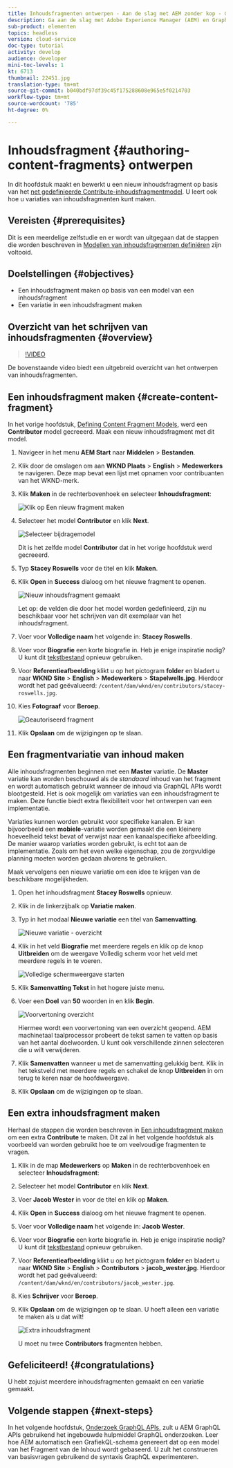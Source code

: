 ```yaml
---
title: Inhoudsfragmenten ontwerpen - Aan de slag met AEM zonder kop - GraphQL
description: Ga aan de slag met Adobe Experience Manager (AEM) en GraphQL. Maak en bewerk een nieuw inhoudsfragment op basis van een inhoudsfragmentmodel. Leer hoe u variaties van inhoudsfragmenten maakt.
sub-product: elementen
topics: headless
version: cloud-service
doc-type: tutorial
activity: develop
audience: developer
mini-toc-levels: 1
kt: 6713
thumbnail: 22451.jpg
translation-type: tm+mt
source-git-commit: b040bdf97df39c45f175288608e965e5f0214703
workflow-type: tm+mt
source-wordcount: '785'
ht-degree: 0%

---
```



# Inhoudsfragment {#authoring-content-fragments} ontwerpen

In dit hoofdstuk maakt en bewerkt u een nieuw inhoudsfragment op basis van het [net gedefinieerde Contribute-inhoudsfragmentmodel](./content-fragment-models.md). U leert ook hoe u variaties van inhoudsfragmenten kunt maken.

## Vereisten {#prerequisites}

Dit is een meerdelige zelfstudie en er wordt van uitgegaan dat de stappen die worden beschreven in [Modellen van inhoudsfragmenten definiëren](./content-fragment-models.md) zijn voltooid.

## Doelstellingen {#objectives}

* Een inhoudsfragment maken op basis van een model van een inhoudsfragment
* Een variatie in een inhoudsfragment maken

## Overzicht van het schrijven van inhoudsfragmenten {#overview}

>[!VIDEO](https://video.tv.adobe.com/v/22451/?quality=12&learn=on)

De bovenstaande video biedt een uitgebreid overzicht van het ontwerpen van inhoudsfragmenten.

## Een inhoudsfragment maken {#create-content-fragment}

In het vorige hoofdstuk, [Defining Content Fragment Models](./content-fragment-models.md), werd een **Contributor** model gecreeerd. Maak een nieuw inhoudsfragment met dit model.

1. Navigeer in het menu **AEM Start** naar **Middelen** > **Bestanden**.
1. Klik door de omslagen om aan **WKND Plaats** > **English** > **Medewerkers** te navigeren. Deze map bevat een lijst met opnamen voor contribuanten van het WKND-merk.

1. Klik **Maken** in de rechterbovenhoek en selecteer **Inhoudsfragment**:

   ![Klik op Een nieuw fragment maken](assets/author-content-fragments/create-content-fragment-menu.png)

1. Selecteer het model **Contributor** en klik **Next**.

   ![Selecteer bijdragemodel](assets/author-content-fragments/select-contributor-model.png)

   Dit is het zelfde model **Contributor** dat in het vorige hoofdstuk werd gecreeerd.

1. Typ **Stacey Roswells** voor de titel en klik **Maken**.
1. Klik **Open** in **Success** dialoog om het nieuwe fragment te openen.

   ![Nieuw inhoudsfragment gemaakt](assets/author-content-fragments/new-content-fragment.png)

   Let op: de velden die door het model worden gedefinieerd, zijn nu beschikbaar voor het schrijven van dit exemplaar van het inhoudsfragment.

1. Voer voor **Volledige naam** het volgende in: **Stacey Roswells**.
1. Voer voor **Biografie** een korte biografie in. Heb je enige inspiratie nodig? U kunt dit [tekstbestand](assets/author-content-fragments/stacey-roswells-bio.txt) opnieuw gebruiken.
1. Voor **Referentieafbeelding** klikt u op het pictogram **folder** en bladert u naar **WKND Site** > **English** > **Medewerkers** > **Stapelwells.jpg**. Hierdoor wordt het pad geëvalueerd: `/content/dam/wknd/en/contributors/stacey-roswells.jpg`.
1. Kies **Fotograaf** voor **Beroep**.

   ![Geautoriseerd fragment](assets/author-content-fragments/stacye-roswell-fragment-authored.png)

1. Klik **Opslaan** om de wijzigingen op te slaan.

## Een fragmentvariatie van inhoud maken

Alle inhoudsfragmenten beginnen met een **Master** variatie. De **Master** variatie kan worden beschouwd als de *standaard* inhoud van het fragment en wordt automatisch gebruikt wanneer de inhoud via GraphQL APIs wordt blootgesteld. Het is ook mogelijk om variaties van een inhoudsfragment te maken. Deze functie biedt extra flexibiliteit voor het ontwerpen van een implementatie.

Variaties kunnen worden gebruikt voor specifieke kanalen. Er kan bijvoorbeeld een **mobiele**-variatie worden gemaakt die een kleinere hoeveelheid tekst bevat of verwijst naar een kanaalspecifieke afbeelding. De manier waarop variaties worden gebruikt, is echt tot aan de implementatie. Zoals om het even welke eigenschap, zou de zorgvuldige planning moeten worden gedaan alvorens te gebruiken.

Maak vervolgens een nieuwe variatie om een idee te krijgen van de beschikbare mogelijkheden.

1. Open het inhoudsfragment **Stacey Roswells** opnieuw.
1. Klik in de linkerzijbalk op **Variatie maken**.
1. Typ in het modaal **Nieuwe variatie** een titel van **Samenvatting**.

   ![Nieuwe variatie - overzicht](assets/author-content-fragments/new-variation-summary.png)

1. Klik in het veld **Biografie** met meerdere regels en klik op de knop **Uitbreiden** om de weergave Volledig scherm voor het veld met meerdere regels in te voeren.

   ![Volledige schermweergave starten](assets/author-content-fragments/enter-full-screen-view.png)

1. Klik **Samenvatting Tekst** in het hogere juiste menu.

1. Voer een **Doel** van **50** woorden in en klik **Begin**.

   ![Voorvertoning overzicht](assets/author-content-fragments/summarize-text-preview.png)

   Hiermee wordt een voorvertoning van een overzicht geopend. AEM machinetaal taalprocessor probeert de tekst samen te vatten op basis van het aantal doelwoorden. U kunt ook verschillende zinnen selecteren die u wilt verwijderen.

1. Klik **Samenvatten** wanneer u met de samenvatting gelukkig bent. Klik in het tekstveld met meerdere regels en schakel de knop **Uitbreiden** in om terug te keren naar de hoofdweergave.

1. Klik **Opslaan** om de wijzigingen op te slaan.

## Een extra inhoudsfragment maken

Herhaal de stappen die worden beschreven in [Een inhoudsfragment maken](#create-content-fragment) om een extra **Contribute** te maken. Dit zal in het volgende hoofdstuk als voorbeeld van worden gebruikt hoe te om veelvoudige fragmenten te vragen.

1. Klik in de map **Medewerkers** op **Maken** in de rechterbovenhoek en selecteer **Inhoudsfragment**:
1. Selecteer het model **Contributor** en klik **Next**.
1. Voer **Jacob Wester** in voor de titel en klik op **Maken**.
1. Klik **Open** in **Success** dialoog om het nieuwe fragment te openen.
1. Voer voor **Volledige naam** het volgende in: **Jacob Wester**.
1. Voer voor **Biografie** een korte biografie in. Heb je enige inspiratie nodig? U kunt dit [tekstbestand](assets/author-content-fragments/jacob-wester.txt) opnieuw gebruiken.
1. Voor **Referentieafbeelding** klikt u op het pictogram **folder** en bladert u naar **WKND Site** > **English** > **Contributors** > **jacob_wester.jpg**. Hierdoor wordt het pad geëvalueerd: `/content/dam/wknd/en/contributors/jacob_wester.jpg`.
1. Kies **Schrijver** voor **Beroep**.
1. Klik **Opslaan** om de wijzigingen op te slaan. U hoeft alleen een variatie te maken als u dat wilt!

   ![Extra inhoudsfragment](assets/author-content-fragments/additional-content-fragment.png)

   U moet nu twee **Contributors** fragmenten hebben.

## Gefeliciteerd! {#congratulations}

U hebt zojuist meerdere inhoudsfragmenten gemaakt en een variatie gemaakt.

## Volgende stappen {#next-steps}

In het volgende hoofdstuk, [Onderzoek GraphQL APIs](explore-graphql-api.md), zult u AEM GraphQL APIs gebruikend het ingebouwde hulpmiddel GraphQL onderzoeken. Leer hoe AEM automatisch een GrafiekQL-schema genereert dat op een model van het Fragment van de Inhoud wordt gebaseerd. U zult het construeren van basisvragen gebruikend de syntaxis GraphQL experimenteren.